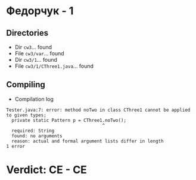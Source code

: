 # Федорчук - 1
## Directories
- Dir `cw3`... found
- File `cw3/var`... found
- Dir `cw3/1`... found
- File `cw3/1/CThree1.java`... found
## Compiling
- Compilation log
```
Tester.java:7: error: method noTwo in class CThree1 cannot be applied to given types;
  private static Pattern p = CThree1.noTwo();
                                    ^
  required: String
  found: no arguments
  reason: actual and formal argument lists differ in length
1 error

```
# Verdict: **CE** - CE
